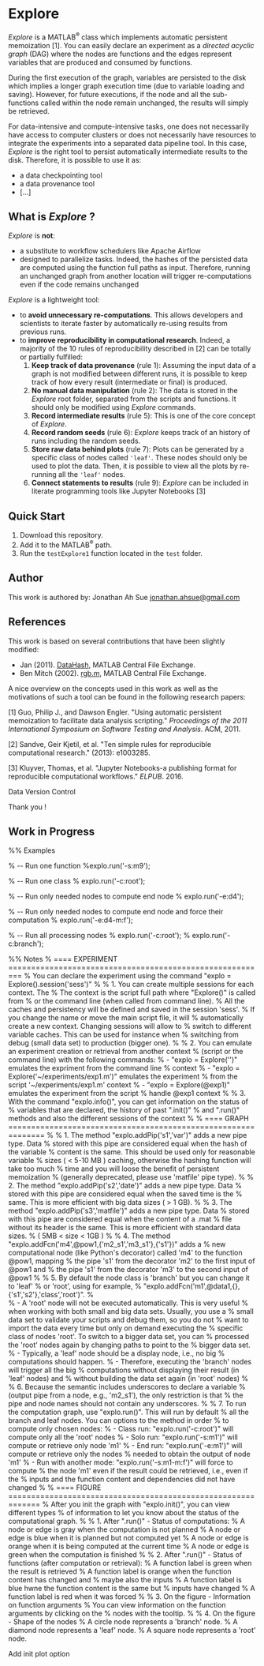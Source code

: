 # Explore

*Explore* is a MATLAB<sup>&reg;</sup> class which implements automatic persistent memoization [1]. You can easily declare an experiment as a *directed acyclic graph* (DAG) where the nodes are functions and the edges represent variables that are produced and consumed by functions. 

During the first execution of the graph, variables are persisted to the disk which implies a longer graph execution time (due to variable loading and saving). However, for future executions, if the node and all the sub-functions called within the node remain unchanged, the results will simply be retrieved.

For data-intensive and compute-intensive tasks, one does not necessarily have access to computer clusters or does not necessarily have resources to integrate the experiments into a separated data pipeline tool. In this case, *Explore* is the right tool to persist automatically intermediate results to the disk. Therefore, it is possible to use it as:

- a data checkpointing tool
- a data provenance tool
- [...]



## What is *Explore* ?

*Explore* is **not**:

- a substitute to workflow schedulers like Apache Airflow 
- designed to parallelize tasks. Indeed, the hashes of the persisted data are computed using the function full paths as input. Therefore, running an unchanged graph from another location will trigger re-computations even if the code remains unchanged

*Explore* is a lightweight tool:

- to **avoid unnecessary re-computations**. This allows developers and scientists to iterate faster by automatically re-using results from previous runs.
- to **improve reproducibility in computational research**. Indeed, a majority of the 10 rules of reproducibility described in [2] can be totally or partially fulfilled:
  1. **Keep track of data provenance** (rule 1): Assuming the input data of a graph is not modified between different runs, it is possible to keep track of how every result (intermediate or final) is produced.
  2. **No manual data manipulation** (rule 2): The data is stored in the *Explore* root folder, separated from the scripts and functions. It should only be modified using *Explore* commands.
  3. **Record intermediate results** (rule 5): This is one of the core concept of *Explore*.
  4. **Record random seeds** (rule 6): *Explore* keeps track of an history of runs including the random seeds.
  5. **Store raw data behind plots** (rule 7): Plots can be generated by a specific class of nodes called `'leaf'`. These nodes should only be used to plot the data. Then, it is possible to view all the plots by re-running all the `'leaf'` nodes.
  6. **Connect statements to results** (rule 9): *Explore* can be included in literate programming tools like Jupyter Notebooks [3]

## Quick Start

1. Download this repository.
2. Add it to the MATLAB<sup>&reg;</sup> path.
3. Run the `testExplore1` function located in the `test` folder.

## Author

This work is authored by: Jonathan Ah Sue <jonathan.ahsue@gmail.com>

## References

This work is based on several contributions that have been slightly modified:

- Jan (2011). [DataHash](https://www.mathworks.com/matlabcentral/fileexchange/31272-datahash), MATLAB Central File Exchange.
- Ben Mitch (2002). [rgb.m](https://www.mathworks.com/matlabcentral/fileexchange/1805-rgb-m), MATLAB Central File Exchange.

A nice overview on the concepts used in this work as well as the motivations of such a tool can be found in the following research papers:

[1] Guo, Philip J., and Dawson Engler. "Using automatic persistent memoization to facilitate data analysis scripting." *Proceedings of the 2011 International Symposium on Software Testing and Analysis*. ACM, 2011.

[2] Sandve, Geir Kjetil, et al. "Ten simple rules for reproducible computational research." (2013): e1003285.

[3] Kluyver, Thomas, et al. "Jupyter Notebooks-a publishing format for reproducible computational workflows." *ELPUB*. 2016.

Data Version Control



Thank you !

## Work in Progress

%% Examples

% -- Run one function
%explo.run('-s:m9');

% -- Run one class
% explo.run('-c:root');

% -- Run only needed nodes to compute end node
% explo.run('-e:d4');

% -- Run only needed nodes to compute end node and force their computation
% explo.run('-e:d4-m:f');

% -- Run all processing nodes
% explo.run('-c:root');
% explo.run('-c:branch');

%% Notes
% ==== EXPERIMENT =========================================================
% You can declare the experiment using the command "explo = Explore().session('sess')"
%
% 1. You can create multiple sessions for each context. The
%   The context is the script full path where "Explore()" is called from
%   or the command line (when called from command line). 
%   All the caches and persistency will be defined and saved in the session 'sess'. 
%   If you change the name or move the main script file, it will 
%   automatically create a new context. Changing sessions will allow to
%   switch to different variable caches. This can be used for instance when
%   switching from debug (small data set) to production (bigger one).
%
% 2. You can emulate an experiment creation or retrieval from another context
%   (script or the command line) with the following commands:
%   - "explo = Explore('')" emulates the expriment from the command line
%   context
%   - "explo = Explore('~/experiments/exp1.m')" emulates the experiment
%   from the script '~/experiments/exp1.m' context
%   - "explo = Explore(@exp1)" emulates the experiment from the script
%   handle @exp1 context
%
% 3. With the command "explo.info()", you can get information on the status of 
%   variables that are declared, the history of past ".init()"
%   and ".run()" methods and also the different sessions of the context
%
% ==== GRAPH ==============================================================
% 
% 1. The method "explo.addPip('s1','var')" adds a new pipe type. Data
%   stored with this pipe are considered equal when the hash of the variable
%   content is the same. This should be used only for reasonable variable
%   sizes ( < 5-10 MB ) caching, otherwise the hashing function will take too much
%   time and you will loose the benefit of persistent memoization
%   (generally deprecated, please use 'matfile' pipe type).
%
% 2. The method "explo.addPip('s2','date')" adds a new pipe type. Data
%   stored with this pipe are considered equal when the saved time is the
%   same. This is more efficient with big data sizes ( > 1 GB).
%
% 3. The method "explo.addPip('s3','matfile')" adds a new pipe type. Data
%   stored with this pipe are considered equal when the content of a .mat
%   file without its header is the same. This is more efficient with standard data sizes.
%   ( 5MB < size < 1GB )
%
% 4. The method "explo.addFcn('m4',@pow1,{'m2_s1','m3_s1'},{'s1'})" adds a
%   new computational node (like Python's decorator) called 'm4' to the function @pow1, mapping
%   the pipe 's1' from the decorator 'm2' to the first input of @pow1 and
%   the pipe 's1' from the decorator 'm3' to the second input of @pow1
%
% 5. By default the node class is 'branch' but you can change it to 'leaf'
%   or 'root', using for example, 
%       "explo.addFcn('m1',@data1,{},{'s1','s2'},'class','root')".
%   
%   - A 'root' node will not be executed automatically. This is very useful
%   when working with both small and big data sets. Usually, you use a
%   small data set to validate your scripts and debug them, so you do not
%   want to import the data every time but only on demand executing the
%   specific class of nodes 'root'. To switch to a bigger data set, you can
%   processed the 'root' nodes again by changing paths to point to the
%   bigger data set.
%   - Typically, a 'leaf' node should be a display node, i.e., no big
%   computations should happen.
%   - Therefore, executing the 'branch' nodes will trigger all the big
%   computations without displaying their result (in 'leaf' nodes) and 
%   without building the data set again (in 'root' nodes)
%
% 6. Because the semantic includes underscores to declare a variable 
%   (output pipe from a node, e.g., 'm2_s1'), the only restriction is that
%   the pipe and node names should not contain any underscores.
%
% 7. To run the computation graph, use "explo.run()". This will run by default 
%   all the branch and leaf nodes. You can options to the method in order 
%   to compute only chosen nodes:
%   - Class run: "explo.run('-c:root')" will compute only all the 'root' nodes
%   - Solo run: "explo.run('-s:m1')" will compute or retrieve only node 'm1'
%   - End run: "explo.run('-e:m1')" will compute or retrieve only the nodes 
%   needed to obtain the output of node 'm1'
%   - Run with another mode: "explo.run('-s:m1-m:f')" will force to compute 
%   the node 'm1' even if the result could be retrieved, i.e., even if the 
%   inputs and the function content and dependencies did not have changed
%
% ==== FIGURE =============================================================
% After you init the graph with "explo.init()", you can view different types 
% of information to let you know about the status of the computational graph.
%
% 1. After ".run()" - Status of computations:
%   A node or edge is gray when the computation is not planned
%   A node or edge is blue when it is planned but not computed yet
%   A node or edge is orange when it is being computed at the current time
%   A node or edge is green when the computation is finished
%
% 2. After ".run()" - Status of functions (after computation or retrieval):
%   A function label is green when the result is retrieved
%   A function label is orange when the function content has changed and
%   maybe also the inputs
%   A function label is blue hwne the function content is the same but
%   inputs have changed
%   A function label is red when it was forced
%
% 3. On the figure - Information on function arguments
%   You can view information on the function arguments by clicking on the
%   nodes with the tooltip.
%
% 4. On the figure - Shape of the nodes
%   A circle node represents a 'branch' node.
%   A diamond node represents a 'leaf' node.
%   A square node represents a 'root' node.



Add init plot option
